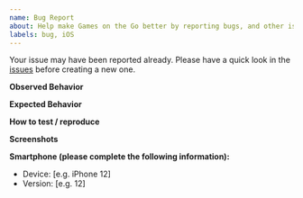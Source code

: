 ```yaml
---
name: Bug Report
about: Help make Games on the Go better by reporting bugs, and other issues.
labels: bug, iOS
---
```


Your issue may have been reported already. Please have a quick look in the
[issues](https://github.com/hopeman15/games-on-the-go/issues) before creating a new
one.

**Observed Behavior**

<!-- Add a description of what you observed -->

**Expected Behavior**

<!-- Add a description of the expected behavior -->

**How to test / reproduce**

<!-- Put clear instructions on how to test. -->

**Screenshots**
<!-- If applicable, add screenshots to help explain your problem.  -->

**Smartphone (please complete the following information):**
- Device: [e.g. iPhone 12]
- Version: [e.g. 12]

